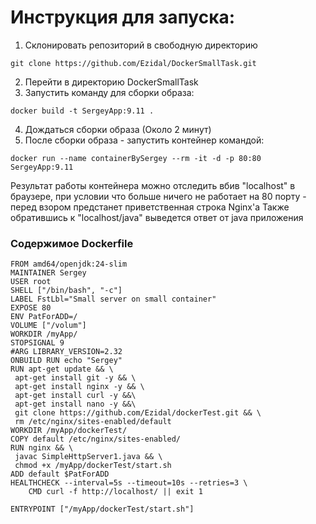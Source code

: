 # Инструкция для запуска:
1. Склонировать репозиторий в свободную директорию 
```
git clone https://github.com/Ezidal/DockerSmallTask.git
```
2. Перейти в директорию DockerSmallTask
3. Запустить команду для сборки образа:
```
docker build -t SergeyApp:9.11 .
```
4. Дождаться сборки образа (Около 2 минут)
5. После сборки образа - запустить контейнер командой:
```
docker run --name containerBySergey --rm -it -d -p 80:80 SergeyApp:9.11
```
Результат работы контейнера можно отследить вбив "localhost" в браузере, при условии что больше ничего не работает на 80 порту - перед взором предстанет приветственная строка Nginx'a
Также обратившись к "localhost/java" выведется ответ от java приложения


### Содержимое Dockerfile
```
FROM amd64/openjdk:24-slim
MAINTAINER Sergey
USER root
SHELL ["/bin/bash", "-c"]
LABEL FstLbl="Small server on small container"
EXPOSE 80
ENV PatForADD=/
VOLUME ["/volum"]
WORKDIR /myApp/
STOPSIGNAL 9
#ARG LIBRARY_VERSION=2.32
ONBUILD RUN echo "Sergey"
RUN apt-get update && \
 apt-get install git -y && \
 apt-get install nginx -y && \
 apt-get install curl -y &&\
 apt-get install nano -y &&\
 git clone https://github.com/Ezidal/dockerTest.git && \
 rm /etc/nginx/sites-enabled/default
WORKDIR /myApp/dockerTest/
COPY default /etc/nginx/sites-enabled/
RUN nginx && \
 javac SimpleHttpServer1.java && \
 chmod +x /myApp/dockerTest/start.sh
ADD default $PatForADD
HEALTHCHECK --interval=5s --timeout=10s --retries=3 \
    CMD curl -f http://localhost/ || exit 1

ENTRYPOINT ["/myApp/dockerTest/start.sh"]
```


